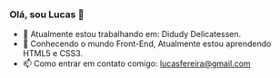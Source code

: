 ### Olá, sou Lucas 👋
- 🔭 Atualmente estou trabalhando em: Didudy Delicatessen.
- 🌱 Conhecendo o mundo Front-End, Atualmente estou aprendendo HTML5 e CSS3.
- 📫 Como entrar em contato comigo: lucasfereira@gmail.com
##
<!--
**Lucass-ferreira/lucass-ferreira** is a ✨ _special_ ✨ repository because its `README.md` (this file) appears on your GitHub profile.

Here are some ideas to get you started:

- 🔭 I’m currently working on ...
- 🌱 I’m currently learning ...
- 👯 I’m looking to collaborate on ...
- 🤔 I’m looking for help with ...
- 💬 Ask me about ...
- 📫 How to reach me: ...
- 😄 Pronouns: ...
- ⚡ Fun fact: ...
-->
